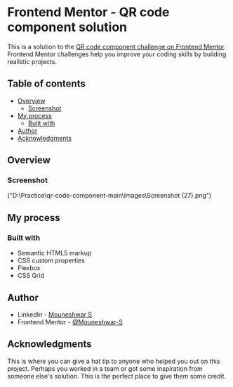 # Frontend Mentor - QR code component solution

This is a solution to the [QR code component challenge on Frontend Mentor](https://www.frontendmentor.io/challenges/qr-code-component-iux_sIO_H). Frontend Mentor challenges help you improve your coding skills by building realistic projects. 

## Table of contents

- [Overview](#overview)
  - [Screenshot](#screenshot)
- [My process](#my-process)
  - [Built with](#built-with)
- [Author](#author)
- [Acknowledgments](#acknowledgments)

## Overview

### Screenshot

("D:\Practice\qr-code-component-main\images\Screenshot (27).png")




## My process

### Built with

- Semantic HTML5 markup
- CSS custom properties
- Flexbox
- CSS Grid

## Author

- LinkedIn - [Mouneshwar S](https://www.linkedin.com/in/mouneshwar-s/)
- Frontend Mentor - [@Mouneshwar-S](https://www.frontendmentor.io/profile/Mouneshwar-S)



## Acknowledgments

This is where you can give a hat tip to anyone who helped you out on this project. Perhaps you worked in a team or got some inspiration from someone else's solution. This is the perfect place to give them some credit.


